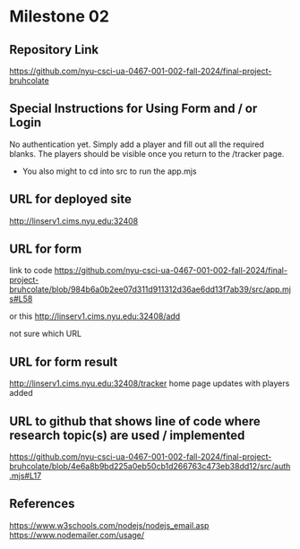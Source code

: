 Milestone 02
===

Repository Link
---
https://github.com/nyu-csci-ua-0467-001-002-fall-2024/final-project-bruhcolate

Special Instructions for Using Form and / or Login
---
No authentication yet. Simply add a player and fill out all the required blanks. The players should be visible once you return to the /tracker page. 
* You also might to cd into src to run the app.mjs

URL for deployed site 
---
http://linserv1.cims.nyu.edu:32408

URL for form 
---
link to code
https://github.com/nyu-csci-ua-0467-001-002-fall-2024/final-project-bruhcolate/blob/984b6a0b2ee07d311d911312d36ae6dd13f7ab39/src/app.mjs#L58

or this
http://linserv1.cims.nyu.edu:32408/add

not sure which URL

URL for form result
---
http://linserv1.cims.nyu.edu:32408/tracker
home page updates with players added

URL to github that shows line of code where research topic(s) are used / implemented
--- 
https://github.com/nyu-csci-ua-0467-001-002-fall-2024/final-project-bruhcolate/blob/4e6a8b9bd225a0eb50cb1d266763c473eb38dd12/src/auth.mjs#L17

References 
---
https://www.w3schools.com/nodejs/nodejs_email.asp
https://www.nodemailer.com/usage/